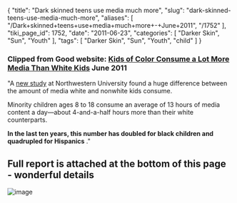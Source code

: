 {
    "title": "Dark skinned teens use media much more",
    "slug": "dark-skinned-teens-use-media-much-more",
    "aliases": [
        "/Dark+skinned+teens+use+media+much+more+-+June+2011",
        "/1752"
    ],
    "tiki_page_id": 1752,
    "date": "2011-06-23",
    "categories": [
        "Darker Skin",
        "Sun",
        "Youth"
    ],
    "tags": [
        "Darker Skin",
        "Sun",
        "Youth",
        "child"
    ]
}


### Clipped from Good website: [Kids of Color Consume a Lot More Media Than White Kids](http://www.good.is/post/kids-of-color-consume-a-lot-more-media-than-white-kids/) June 2011

"A [new study](http://www.northwestern.edu/newscenter/stories/2011/06/media-usa-youth-wartella.html) at Northwestern University found a huge difference between the amount of media white and nonwhite kids consume. 

Minority children ages 8 to 18 consume an average of 13 hours of media content a day—about 4-and-a-half hours more than their white counterparts. 

 **In the last ten years, this number has doubled for black children and quadrupled for Hispanics** ."

## Full report is attached at the bottom of this page - wonderful details

<img src="/attachments/d3.mock.jpg" alt="image">